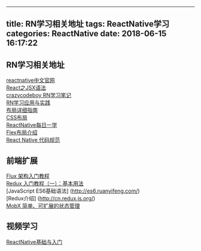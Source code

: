 
---
title: RN学习相关地址
tags: ReactNative学习
categories: ReactNative
date:  2018-06-15 16:17:22
---
## RN学习相关地址
[reactnative中文官网](https://reactnative.cn/docs/getting-started.html)    
[React之JSX语法](https://www.cnblogs.com/summary-2017/p/7472772.html)  
[crazycodeboy  RN学习笔记](https://github.com/crazycodeboy/RNStudyNotes)  
[RN学习应用与实践](http://www.devio.org/tags/#React%20Native)  
[布局详细指南](http://www.devio.org/2016/08/01/Reac-Native布局详细指南/)  
[CSS布局](http://zh.learnlayout.com/display.html)  
[ReactNative每日一学](https://github.com/crazycodeboy/RNStudyNotes/tree/master/React%20Native%20每日一学)  
[Flex布局介绍](http://www.ruanyifeng.com/blog/2015/07/flex-grammar.html)  
[React Native 代码规范](https://github.com/sunnylqm/react-native-coding-style/blob/master/README.md#state/props)  



## 前端扩展
[Flux 架构入门教程](http://www.ruanyifeng.com/blog/2016/01/flux.html)  
[Redux 入门教程（一）：基本用法](http://www.ruanyifeng.com/blog/2016/09/redux_tutorial_part_one_basic_usages.html)  
[JavaScript ES6基础语法] (http://es6.ruanyifeng.com/)  
[Redux介绍] (http://cn.redux.js.org/)  
[MobX 简单、可扩展的状态管理](https://cn.mobx.js.org/)

## 视频学习

[ReactNative基础与入门](http://www.imooc.com/learn/808)  